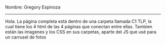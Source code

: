 Nombre: Gregory Espinoza

--------
Hola. La página completa está dentro de una carpeta llamada C1 TLP, la cual tiene los 4 html de las 4 páginas que conectan entre ellas. 
Tambien están las imagenes y los CSS en sus carpetas, aparte del JS que usé para un carrusel de fotos

